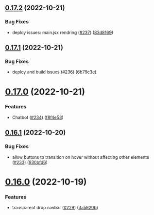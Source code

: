 ## [0.17.2](https://github.com/thecyberworld/thecyberhub.org/compare/v0.17.1...v0.17.2) (2022-10-21)


### Bug Fixes

* deploy issues: main.jsx rendring ([#237](https://github.com/thecyberworld/thecyberhub.org/issues/237)) ([83d8169](https://github.com/thecyberworld/thecyberhub.org/commit/83d816903f2ec6d6aea6f0811f454f0e0f201ac4))



## [0.17.1](https://github.com/thecyberworld/thecyberhub.org/compare/v0.17.0...v0.17.1) (2022-10-21)


### Bug Fixes

* deploy and build issues ([#236](https://github.com/thecyberworld/thecyberhub.org/issues/236)) ([6b79c3e](https://github.com/thecyberworld/thecyberhub.org/commit/6b79c3eb21e202f1e3c8fe55140cd79a631c0d30))



# [0.17.0](https://github.com/thecyberworld/thecyberhub.org/compare/v0.16.1...v0.17.0) (2022-10-21)


### Features

* Chatbot ([#234](https://github.com/thecyberworld/thecyberhub.org/issues/234)) ([f8f4e53](https://github.com/thecyberworld/thecyberhub.org/commit/f8f4e53ac5ee6050f46cc8dd9bf5275875c62b4d))



## [0.16.1](https://github.com/thecyberworld/thecyberhub.org/compare/v0.16.0...v0.16.1) (2022-10-20)


### Bug Fixes

* allow buttons to transition on hover without affecting other elements ([#233](https://github.com/thecyberworld/thecyberhub.org/issues/233)) ([930bfd6](https://github.com/thecyberworld/thecyberhub.org/commit/930bfd660029011d5624f83797b7ea2db6397a29))



# [0.16.0](https://github.com/thecyberworld/thecyberhub.org/compare/v0.15.26...v0.16.0) (2022-10-19)


### Features

* transparent drop navbar ([#229](https://github.com/thecyberworld/thecyberhub.org/issues/229)) ([3a5920b](https://github.com/thecyberworld/thecyberhub.org/commit/3a5920bd567be3423b22078a38bdd4ed333da276))



